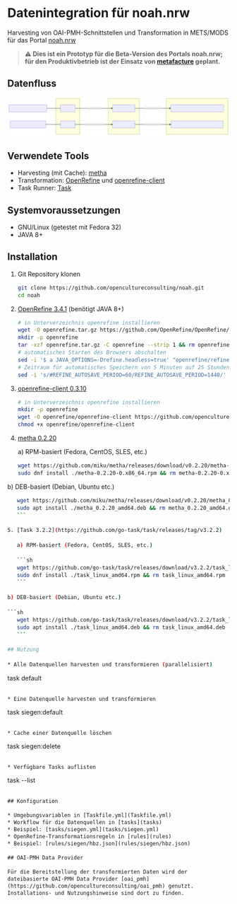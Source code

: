 # Datenintegration für noah.nrw
Harvesting von OAI-PMH-Schnittstellen und Transformation in METS/MODS für das Portal [noah.nrw](https://noah.nrw/)

> **:warning: Dies ist ein Prototyp für die Beta-Version des Portals noah.nrw; für den Produktivbetrieb ist der Einsatz von [metafacture](https://github.com/metafacture) geplant.**

## Datenfluss

![Datenflussdiagramm](flowchart.svg)

## Verwendete Tools

* Harvesting (mit Cache): [metha](https://github.com/miku/metha/)
* Transformation: [OpenRefine](https://github.com/OpenRefine/OpenRefine) und [openrefine-client](https://github.com/opencultureconsulting/openrefine-client)
* Task Runner: [Task](https://github.com/go-task/task)

## Systemvoraussetzungen

* GNU/Linux (getestet mit Fedora 32)
* JAVA 8+

## Installation

1. Git Repository klonen

    ```sh
    git clone https://github.com/opencultureconsulting/noah.git
    cd noah
    ```

2. [OpenRefine 3.4.1](https://github.com/OpenRefine/OpenRefine/releases/tag/3.4.1) (benötigt JAVA 8+)

    ```sh
    # in Unterverzeichnis openrefine installieren
    wget -O openrefine.tar.gz https://github.com/OpenRefine/OpenRefine/releases/download/3.4.1/openrefine-linux-3.4.1.tar.gz
    mkdir -p openrefine
    tar -xzf openrefine.tar.gz -C openrefine --strip 1 && rm openrefine.tar.gz
    # automatisches Starten des Browsers abschalten
    sed -i '$ a JAVA_OPTIONS=-Drefine.headless=true' "openrefine/refine.ini"
    # Zeitraum für automatisches Speichern von 5 Minuten auf 25 Stunden erhöhen
    sed -i 's/#REFINE_AUTOSAVE_PERIOD=60/REFINE_AUTOSAVE_PERIOD=1440/' "openrefine/refine.ini"
    ```
    
3. [openrefine-client 0.3.10](https://github.com/opencultureconsulting/openrefine-client/releases/tag/v0.3.10)

    ```sh
    # in Unterverzeichnis openrefine installieren
    mkdir -p openrefine
    wget -O openrefine/openrefine-client https://github.com/opencultureconsulting/openrefine-client/releases/download/v0.3.10/openrefine-client_0-3-10_linux
    chmod +x openrefine/openrefine-client
    ```
    
4. [metha 0.2.20](https://github.com/miku/metha/releases/tag/v0.2.20)

	a) RPM-basiert (Fedora, CentOS, SLES, etc.)

    ```sh
    wget https://github.com/miku/metha/releases/download/v0.2.20/metha-0.2.20-0.x86_64.rpm
    sudo dnf install ./metha-0.2.20-0.x86_64.rpm && rm metha-0.2.20-0.x86_64.rpm
    ```
   
b) DEB-basiert (Debian, Ubuntu etc.)
	
 ```sh
    wget https://github.com/miku/metha/releases/download/v0.2.20/metha_0.2.20_amd64.deb
    sudo apt install ./metha_0.2.20_amd64.deb && rm metha_0.2.20_amd64.deb
    ```
   
5. [Task 3.2.2](https://github.com/go-task/task/releases/tag/v3.2.2)

	a) RPM-basiert (Fedora, CentOS, SLES, etc.)

    ```sh
    wget https://github.com/go-task/task/releases/download/v3.2.2/task_linux_amd64.rpm
    sudo dnf install ./task_linux_amd64.rpm && rm task_linux_amd64.rpm
    ```
   
b) DEB-basiert (Debian, Ubuntu etc.)
	
 ```sh
    wget https://github.com/go-task/task/releases/download/v3.2.2/task_linux_amd64.deb
    sudo apt install ./task_linux_amd64.deb && rm task_linux_amd64.deb
    ```

## Nutzung

* Alle Datenquellen harvesten und transformieren (parallelisiert)

  ```
  task default
  ```

* Eine Datenquelle harvesten und transformieren

  ```
  task siegen:default
  ```

* Cache einer Datenquelle löschen

  ```
  task siegen:delete
  ```

* Verfügbare Tasks auflisten

  ```
  task --list
  ```

## Konfiguration

* Umgebungsvariablen in [Taskfile.yml](Taskfile.yml)
* Workflow für die Datenquellen in [tasks](tasks)
  * Beispiel: [tasks/siegen.yml](tasks/siegen.yml)
* OpenRefine-Transformationsregeln in [rules](rules)
  * Beispiel: [rules/siegen/hbz.json](rules/siegen/hbz.json)

## OAI-PMH Data Provider

Für die Bereitstellung der transformierten Daten wird der dateibasierte OAI-PMH Data Provider [oai_pmh](https://github.com/opencultureconsulting/oai_pmh) genutzt. Installations- und Nutzungshinweise sind dort zu finden.
